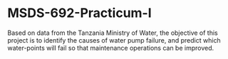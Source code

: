 # MSDS-692-Practicum-I
Based on data from the Tanzania Ministry of Water, the objective of this project is to identify the causes of water pump failure, and predict which water-points will fail so that maintenance operations can be improved.
